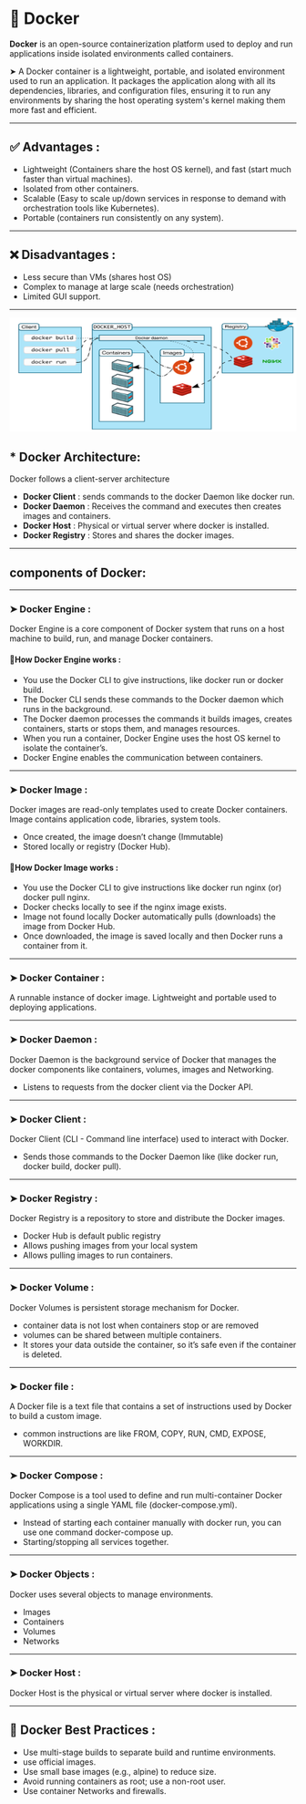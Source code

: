 # 🐳 Docker

**Docker** is an open-source containerization platform used to deploy and run applications inside isolated environments called containers.

➤ A Docker container is a lightweight, portable, and isolated environment used to run an application. It packages the application along with all its dependencies, libraries, and configuration files, ensuring it to run any environments by sharing the host operating system's kernel making them more fast and efficient.

---

## ✅ Advantages :

- Lightweight (Containers share the host OS kernel), and fast (start much faster than virtual machines).  
- Isolated from other containers.  
- Scalable (Easy to scale up/down services in response to demand with orchestration tools like Kubernetes).  
- Portable (containers run consistently on any system).

---

## ❌ Disadvantages :

- Less secure than VMs (shares host OS)  
- Complex to manage at large scale (needs orchestration)  
- Limited GUI support.
---
 <img src="Images/docker.png" alt="contsiner" width="700" height="200"/>

## * Docker Architecture: 
Docker follows a client-server architecture  
- **Docker Client** : sends commands to the docker Daemon like docker run.  
- **Docker Daemon** : Receives the command and executes then creates images and containers.  
- **Docker Host**   : Physical or virtual server where docker is installed.  
- **Docker Registry** : Stores and shares the docker images.  

---

## components of Docker:

---

### ➤ Docker Engine :
Docker Engine is a core component of Docker system that runs on a host machine to build, run, and manage Docker containers.

#### 🤔How Docker Engine works : 

- You use the Docker CLI to give instructions, like docker run or docker build.  
- The Docker CLI sends these commands to the Docker daemon which runs in the background.  
- The Docker daemon processes the commands it builds images, creates containers, starts or stops them, and manages resources.  
- When you run a container, Docker Engine uses the host OS kernel to isolate the container’s.  
- Docker Engine enables the communication between containers.

---

### ➤ Docker Image :
Docker images are read-only templates used to create Docker containers. Image contains application code, libraries, system tools.  
- Once created, the image doesn’t change (Immutable)  
- Stored locally or registry (Docker Hub).

#### 🤔How Docker Image works : 

- You use the Docker CLI to give instructions like docker run nginx (or) docker pull nginx.  
- Docker checks locally to see if the nginx image exists.  
- Image not found locally Docker automatically pulls (downloads) the image from Docker Hub.  
- Once downloaded, the image is saved locally and then Docker runs a container from it.

---

### ➤ Docker Container :
A runnable instance of docker image. Lightweight and portable used to deploying applications.

---

### ➤ Docker Daemon :
Docker Daemon is the background service of Docker that manages the docker components like containers, volumes, images and Networking.  
- Listens to requests from the docker client via the Docker API.

---

### ➤ Docker Client :
Docker Client (CLI - Command line interface) used to interact with Docker.  
- Sends those commands to the Docker Daemon like (like docker run, docker build, docker pull).

---

### ➤ Docker Registry :
Docker Registry is a repository to store and distribute the Docker images.  
- Docker Hub is default public registry  
- Allows pushing images from your local system  
- Allows pulling images to run containers.

---

### ➤ Docker Volume :
Docker Volumes is persistent storage mechanism for Docker.  
- container data is not lost when containers stop or are removed  
- volumes can be shared between multiple containers.  
- It stores your data outside the container, so it’s safe even if the container is deleted.

---

### ➤ Docker file :
A Docker file is a text file that contains a set of instructions used by Docker to build a custom image.  
- common instructions are like FROM, COPY, RUN, CMD, EXPOSE, WORKDIR.

---

### ➤ Docker Compose :
Docker Compose is a tool used to define and run multi-container Docker applications using a single YAML file (docker-compose.yml).  
- Instead of starting each container manually with docker run, you can use one command docker-compose up.  
- Starting/stopping all services together.

---

### ➤ Docker Objects :
Docker uses several objects to manage environments.  
- Images  
- Containers  
- Volumes  
- Networks

---

### ➤ Docker Host :
Docker Host is the physical or virtual server where docker is installed.

---

## 🔐 Docker Best Practices :
- Use multi-stage builds to separate build and runtime environments.  
- use official images.  
- Use small base images (e.g., alpine) to reduce size.  
- Avoid running containers as root; use a non-root user.  
- Use container Networks and firewalls.


